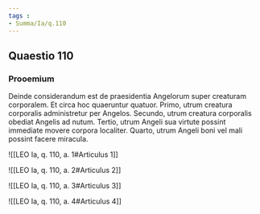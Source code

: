 ```yaml
---
tags : 
- Summa/Ia/q.110
---
```


## Quaestio 110

### Prooemium

Deinde considerandum est de praesidentia Angelorum super creaturam corporalem. Et circa hoc quaeruntur quatuor. Primo, utrum creatura corporalis administretur per Angelos. Secundo, utrum creatura corporalis obediat Angelis ad nutum. Tertio, utrum Angeli sua virtute possint immediate movere corpora localiter. Quarto, utrum Angeli boni vel mali possint facere miracula.

![[LEO Ia, q. 110, a. 1#Articulus 1]]

![[LEO Ia, q. 110, a. 2#Articulus 2]]

![[LEO Ia, q. 110, a. 3#Articulus 3]]

![[LEO Ia, q. 110, a. 4#Articulus 4]]

